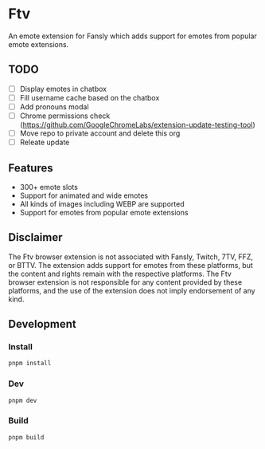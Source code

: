 # Ftv

An emote extension for Fansly which adds support for emotes from popular emote extensions.

## TODO

- [ ] Display emotes in chatbox
- [ ] Fill username cache based on the chatbox
- [ ] Add pronouns modal
- [ ] Chrome permissions check (https://github.com/GoogleChromeLabs/extension-update-testing-tool)
- [ ] Move repo to private account and delete this org
- [ ] Releate update

## Features

- 300+ emote slots
- Support for animated and wide emotes
- All kinds of images including WEBP are supported
- Support for emotes from popular emote extensions

## Disclaimer

The Ftv browser extension is not associated with Fansly, Twitch, 7TV, FFZ, or BTTV. The extension adds support for emotes from these platforms, but the content and rights remain with the respective platforms. The Ftv browser extension is not responsible for any content provided by these platforms, and the use of the extension does not imply endorsement of any kind.

## Development

### Install

```bash
pnpm install
```

### Dev

```bash
pnpm dev
```

### Build

```bash
pnpm build
```
